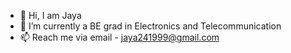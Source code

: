 - 👋 Hi, I am Jaya
- 🌱 I’m currently a BE grad in Electronics and Telecommunication
- 📫 Reach me via email - jaya241999@gmail.com

<!---
namemejaya/namemejaya is a ✨ special ✨ repository because its `README.md` (this file) appears on your GitHub profile.
You can click the Preview link to take a look at your changes.
--->

